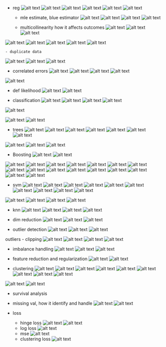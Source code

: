 - reg
![alt text](image-15.png)
![alt text](image-16.png)
![alt text](image-22.png)
![alt text](image-24.png)
![alt text](image-117.png)
![alt text](image-118.png)



    - mle estimate, blue estimator
![alt text](image-2.png)
![alt text](image-3.png)
![alt text](image-4.png)
![alt text](image-5.png)
    
    
    - multicollinearity how it affects outcomes
![alt text](image-6.png)
![alt text](image-7.png)
![alt text](image-8.png)

![alt text](image-9.png)
![alt text](image-10.png)
![alt text](image-11.png)
![alt text](image-120.png)
![alt text](image-18.png)


    - duplicate data
![alt text](image-12.png)
![alt text](image-119.png)
![alt text](image-14.png)

- correlated errors
![alt text](image-26.png)
![alt text](image-27.png)
![alt text](image-28.png)
![alt text](image-29.png)

![alt text](image-30.png)

- def likelihood
![alt text](image.png)
![alt text](image-1.png)

- classification
![alt text](image-35.png)
![alt text](image-31.png)
![alt text](image-32.png)
![alt text](image-33.png)

![alt text](image-34.png)

![alt text](image-36.png)
![alt text](image-41.png)

- trees
![alt text](image-38.png)
![alt text](image-39.png)
![alt text](image-40.png)
![alt text](image-42.png)
![alt text](image-43.png)
![alt text](image-44.png)
![alt text](image-45.png)


![alt text](image-46.png)
![alt text](image-49.png)
![alt text](image-50.png)


- Boosting 
![alt text](image-47.png)
![alt text](image-48.png)

![alt text](image-51.png)
![alt text](image-52.png)
![alt text](image-53.png)
![alt text](image-54.png)
![alt text](image-55.png)
![alt text](image-56.png)
![alt text](image-57.png)
![alt text](image-58.png)
![alt text](image-59.png)
![alt text](image-60.png)
![alt text](image-61.png)
![alt text](image-62.png)
![alt text](image-63.png)
![alt text](image-64.png)
![alt text](image-66.png)
![alt text](image-67.png)


- svm
![alt text](image-65.png)
![alt text](image-68.png)
![alt text](image-69.png)
![alt text](image-70.png)
![alt text](image-71.png)
![alt text](image-72.png)
![alt text](image-73.png)
![alt text](image-74.png)
![alt text](image-75.png)
![alt text](image-76.png)

![alt text](image-77.png)
![alt text](image-78.png)
![alt text](image-79.png)
![alt text](image-112.png)

- knn
![alt text](image-80.png)
![alt text](image-81.png)
![alt text](image-82.png)
![alt text](image-83.png)

- dim reduction
![alt text](image-84.png)
![alt text](image-85.png)
![alt text](image-86.png)

- outlier detection
![alt text](image-17.png)
![alt text](image-87.png)
![alt text](image-88.png)

outliers - clipping
![alt text](image-89.png)
![alt text](image-90.png)
![alt text](image-91.png)
![alt text](image-92.png)

- imbalance handling
![alt text](image-93.png)
![alt text](image-94.png)
![alt text](image-95.png)

- feature reduction and regularization
![alt text](image-20.png)
![alt text](image-21.png)

- clustering
![alt text](image-96.png)
![alt text](image-97.png)
![alt text](image-98.png)
![alt text](image-99.png)
![alt text](image-100.png)
![alt text](image-101.png)
![alt text](image-102.png)
![alt text](image-103.png)
![alt text](image-105.png)

![alt text](image-113.png)
![alt text](image-116.png)

- survival analysis

- missing val, how it identify and handle
![alt text](image-19.png)
![alt text](image-23.png)

- loss
    - hinge loss
![alt text](image-109.png)
![alt text](image-110.png)
    - log loss
![alt text](image-108.png)
    - mse
![alt text](image-107.png)
    - clustering loss
![alt text](image-106.png)




